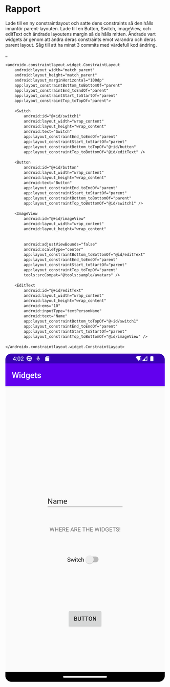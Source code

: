 
# Rapport
Lade till en ny constraintlayout och satte dens constraints så den hålls innanför parent-layouten. Lade till en Button, Switch, imageView, och editText och ändrade layoutens margin så de hålls mitten. Ändrade vart widgets är genom att ändra deras constraints emot varandra och deras parent layout. Såg till att ha minst 3 commits med värdefull kod ändring.

_
```
<androidx.constraintlayout.widget.ConstraintLayout
    android:layout_width="match_parent"
    android:layout_height="match_parent"
    android:layout_marginHorizontal="100dp"
    app:layout_constraintBottom_toBottomOf="parent"
    app:layout_constraintEnd_toEndOf="parent"
    app:layout_constraintStart_toStartOf="parent"
    app:layout_constraintTop_toTopOf="parent">

    <Switch
        android:id="@+id/switch1"
        android:layout_width="wrap_content"
        android:layout_height="wrap_content"
        android:text="Switch"
        app:layout_constraintEnd_toEndOf="parent"
        app:layout_constraintStart_toStartOf="parent"
        app:layout_constraintBottom_toTopOf="@+id/button"
        app:layout_constraintTop_toBottomOf="@id/editText" />

    <Button
        android:id="@+id/button"
        android:layout_width="wrap_content"
        android:layout_height="wrap_content"
        android:text="Button"
        app:layout_constraintEnd_toEndOf="parent"
        app:layout_constraintStart_toStartOf="parent"
        app:layout_constraintBottom_toBottomOf="parent"
        app:layout_constraintTop_toBottomOf="@id/switch1" />

    <ImageView
        android:id="@+id/imageView"
        android:layout_width="wrap_content"
        android:layout_height="wrap_content"


        android:adjustViewBounds="false"
        android:scaleType="center"
        app:layout_constraintBottom_toBottomOf="@id/editText"
        app:layout_constraintEnd_toEndOf="parent"
        app:layout_constraintStart_toStartOf="parent"
        app:layout_constraintTop_toTopOf="parent"
        tools:srcCompat="@tools:sample/avatars" />

    <EditText
        android:id="@+id/editText"
        android:layout_width="wrap_content"
        android:layout_height="wrap_content"
        android:ems="10"
        android:inputType="textPersonName"
        android:text="Name"
        app:layout_constraintBottom_toTopOf="@+id/switch1"
        app:layout_constraintEnd_toEndOf="parent"
        app:layout_constraintStart_toStartOf="parent"
        app:layout_constraintTop_toBottomOf="@id/imageView" />

</androidx.constraintlayout.widget.ConstraintLayout>
```



![](bild.png)

